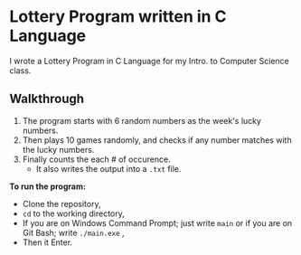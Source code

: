 # Lottery Program written in C Language
I wrote a Lottery Program in C Language for my Intro. to Computer Science class.

## Walkthrough

1. The program starts with 6 random numbers as the week's lucky numbers. 
2. Then plays 10 games randomly, and checks if any number matches with the lucky numbers. 
3. Finally counts the each # of occurence.
    * It also writes the output into a `.txt` file.

**To run the program:**

- Clone the repository,
- `cd` to the working directory,
- If you are on Windows Command Prompt; just write `main` or if you are on Git Bash; write `./main.exe` ,
- Then it Enter.
